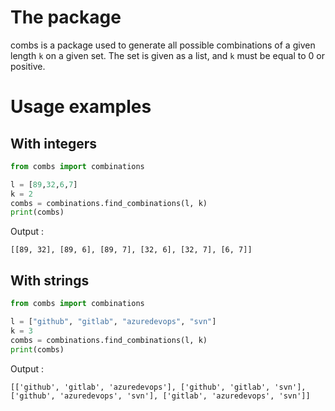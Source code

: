 # The package
combs is a package used to generate all possible combinations of a given length `k` 
on a given set. The set is given as a list, and `k` must be equal to 0 or positive. 

# Usage examples 

## With integers 
```python
from combs import combinations

l = [89,32,6,7]
k = 2
combs = combinations.find_combinations(l, k)
print(combs)
```
Output :
```
[[89, 32], [89, 6], [89, 7], [32, 6], [32, 7], [6, 7]]
```

## With strings
```python
from combs import combinations

l = ["github", "gitlab", "azuredevops", "svn"]
k = 3
combs = combinations.find_combinations(l, k)
print(combs)
```

Output :
```
[['github', 'gitlab', 'azuredevops'], ['github', 'gitlab', 'svn'], ['github', 'azuredevops', 'svn'], ['gitlab', 'azuredevops', 'svn']]
```